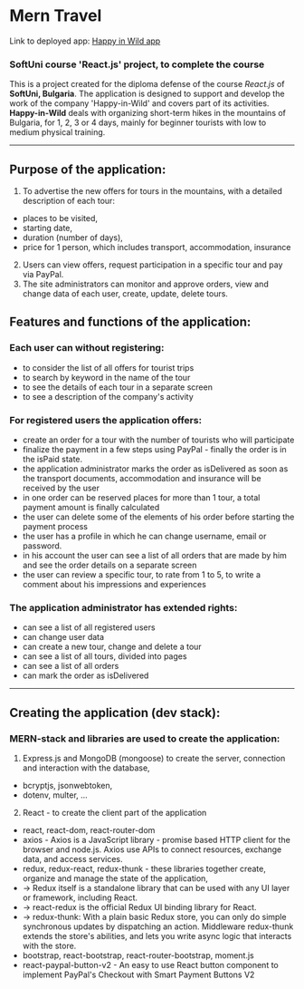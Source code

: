 # Mern Travel

Link to deployed app: [Happy in Wild app](https://happyinwildapp.herokuapp.com/)

### SoftUni course 'React.js' project, to complete the course

This is a project created for the diploma defense of the course _React.js_
of **SoftUni, Bulgaria**.
The application is designed to support and develop the work of the company 'Happy-in-Wild' and covers part of its activities.
**Happy-in-Wild** deals with organizing short-term hikes in the mountains of Bulgaria, for 1, 2, 3 or 4 days, mainly for beginner tourists with low to medium physical training.

---

## Purpose of the application:

1. To advertise the new offers for tours in the mountains, with a detailed description of each tour:

- places to be visited,
- starting date,
- duration (number of days),
- price for 1 person, which includes transport, accommodation, insurance

2. Users can view offers, request participation in a specific tour and pay via PayPal.
3. The site administrators can monitor and approve orders, view and change data of each user, create, update, delete tours.

## Features and functions of the application:

### Each user can without registering:

- to consider the list of all offers for tourist trips
- to search by keyword in the name of the tour
- to see the details of each tour in a separate screen
- to see a description of the company's activity

### For registered users the application offers:

- create an order for a tour with the number of tourists who will participate
- finalize the payment in a few steps using PayPal - finally the order is in the isPaid state.
- the application administrator marks the order as isDelivered as soon as the transport documents, accommodation and insurance will be received by the user
- in one order can be reserved places for more than 1 tour, a total payment amount is finally calculated
- the user can delete some of the elements of his order before starting the payment process
- the user has a profile in which he can change username, email or password.
- in his account the user can see a list of all orders that are made by him and see the order details on a separate screen
- the user can review a specific tour, to rate from 1 to 5, to write a comment about his impressions and experiences

### The application administrator has extended rights:

- can see a list of all registered users
- can change user data
- can create a new tour, change and delete a tour
- can see a list of all tours, divided into pages
- can see a list of all orders
- can mark the order as isDelivered

---

## Creating the application (dev stack):

### MERN-stack and libraries are used to create the application:

1. Express.js and MongoDB (mongoose) to create the server, connection and interaction with the database,

- bcryptjs, jsonwebtoken,
- dotenv, multer, ...

2. React - to create the client part of the application

- react, react-dom, react-router-dom
- axios - Axios is a JavaScript library - promise based HTTP client for the browser and node.js. Axios use APIs to connect resources, exchange data, and access services.
- redux, redux-react, redux-thunk - these libraries together create, organize and manage the state of the application,
- -> Redux itself is a standalone library that can be used with any UI layer or framework, including React.
- -> react-redux is the official Redux UI binding library for React.
- -> redux-thunk: With a plain basic Redux store, you can only do simple synchronous updates by dispatching an action. Middleware redux-thunk extends the store's abilities, and lets you write async logic that interacts with the store.
- bootstrap, react-bootstrap, react-router-bootstrap, moment.js
- react-paypal-button-v2 - An easy to use React button component to implement PayPal's Checkout with Smart Payment Buttons V2
